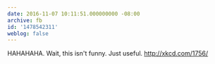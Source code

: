```yaml
---
date: 2016-11-07 10:11:51.000000000 -08:00
archive: fb
id: '1478542311'
weblog: false
---
```


HAHAHAHA. Wait, this isn't funny. Just useful.
http://xkcd.com/1756/
